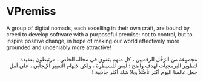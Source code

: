 # VPremiss

A group of digital nomads, each excelling in their own craft, are bound by creed to develop software with a purposeful premise: not to control, but to inspire positive change, in hope of making our world effectively more grounded and undeniably more attractive!

<div dir="rtl">
مجموعة من الرُحَّل الرقميين ، كل منهم يتفوق في مجاله الخاص ، مرتبطون بعقيدة لتطوير البرمجيات لهدف واضح : ليس للسيطرة ، ولكن لإلهام التغيير الإيجابي ، على أمل جعل عالمنا اليوم أكثر تأصُّلاً وبلا شك أكثر جاذبية !
</div>
